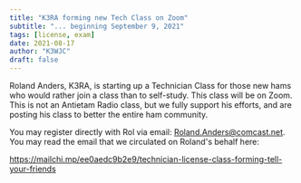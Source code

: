 ```yaml
---
title: "K3RA forming new Tech Class on Zoom"
subtitle: "... beginning September 9, 2021"
tags: [license, exam]
date: 2021-08-17
author: "K3WJC"
draft: false
---
```

Roland Anders, K3RA, is starting up a Technician Class for those new hams who would rather join a class than to self-study.  This class will be on Zoom. This is not an Antietam Radio class, but we fully support his efforts, and are posting his class to better the entire ham community. 
<!--more-->
You may register directly with Rol via email: Roland.Anders@comcast.net. You may read the email that we circulated on Roland's behalf here:

https://mailchi.mp/ee0aedc9b2e9/technician-license-class-forming-tell-your-friends